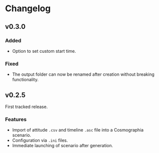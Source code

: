 # Changelog

## v0.3.0

### Added
 - Option to set custom start time.

### Fixed
 - The output folder can now be renamed after creation without breaking functionality.

## v0.2.5
First tracked release.

### Features
 - Import of attitude `.csv` and timeline `.asc` file into a Cosmographia scenario.
 - Configuration via `.ini` files.
 - Immediate launching of scenario after generation.